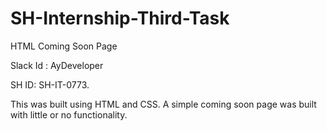# SH-Internship-Third-Task
HTML Coming Soon Page

Slack Id :
AyDeveloper 

SH ID:
SH-IT-0773.

This was built using HTML and CSS. A simple coming soon page was built with little or no functionality.
